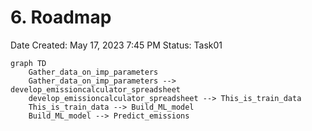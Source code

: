 # 6. Roadmap

Date Created: May 17, 2023 7:45 PM
Status: Task01

```mermaid
graph TD
	Gather_data_on_imp_parameters
	Gather_data_on_imp_parameters --> develop_emissioncalculator_spreadsheet
	develop_emissioncalculator_spreadsheet --> This_is_train_data
	This_is_train_data --> Build_ML_model
	Build_ML_model --> Predict_emissions

	
```